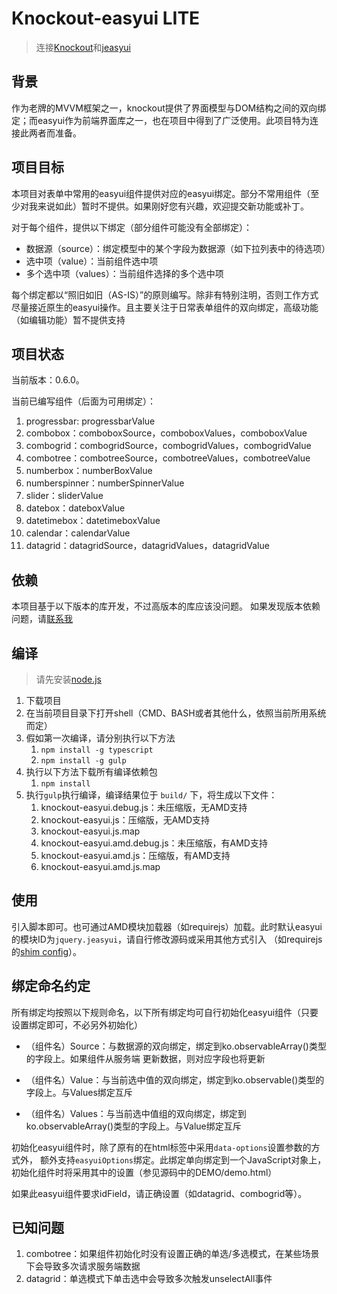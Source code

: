 # Knockout-easyui LITE

> 连接[Knockout](http://knockoutjs.com/)和[jeasyui](http://jeasyui.com/)

## 背景

作为老牌的MVVM框架之一，knockout提供了界面模型与DOM结构之间的双向绑定；而easyui作为前端界面库之一，也在项目中得到了广泛使用。此项目特为连接此两者而准备。

## 项目目标

本项目对表单中常用的easyui组件提供对应的easyui绑定。部分不常用组件（至少对我来说如此）暂时不提供。如果刚好您有兴趣，欢迎提交新功能或补丁。

对于每个组件，提供以下绑定（部分组件可能没有全部绑定）：
* 数据源（source）：绑定模型中的某个字段为数据源（如下拉列表中的待选项）
* 选中项（value）：当前组件选中项
* 多个选中项（values）：当前组件选择的多个选中项

每个绑定都以“照旧如旧（AS-IS）”的原则编写。除非有特别注明，否则工作方式尽量接近原生的easyui操作。且主要关注于日常表单组件的双向绑定，高级功能（如编辑功能）暂不提供支持

## 项目状态
当前版本：0.6.0。

当前已编写组件（后面为可用绑定）：

 1.  progressbar: progressbarValue
 1.  combobox：comboboxSource，comboboxValues，comboboxValue
 1.  combogrid：combogridSource，combogridValues，combogridValue
 1.  combotree：combotreeSource，combotreeValues，combotreeValue
 1.  numberbox：numberBoxValue
 1.  numberspinner：numberSpinnerValue
 1.  slider：sliderValue
 1.  datebox：dateboxValue
 1.  datetimebox：datetimeboxValue
 1.  calendar：calendarValue
 1.  datagrid：datagridSource，datagridValues，datagridValue

## 依赖

本项目基于以下版本的库开发，不过高版本的库应该没问题。
如果发现版本依赖问题，请[联系我](mailto:wengyuansheng@hotmail.com)

## 编译

> 请先安装[node.js](http://nodejs.org/)

 1. 下载项目
 1. 在当前项目目录下打开shell（CMD、BASH或者其他什么，依照当前所用系统而定）
 1. 假如第一次编译，请分别执行以下方法
    1. `npm install -g typescript`
    1. `npm install -g gulp`
 1. 执行以下方法下载所有编译依赖包
    1. `npm install`
 1. 执行`gulp`执行编译，编译结果位于 `build/` 下，将生成以下文件：
    1. knockout-easyui.debug.js：未压缩版，无AMD支持
    1. knockout-easyui.js：压缩版，无AMD支持
    1. knockout-easyui.js.map
    1. knockout-easyui.amd.debug.js：未压缩版，有AMD支持
    1. knockout-easyui.amd.js：压缩版，有AMD支持
    1. knockout-easyui.amd.js.map

## 使用

引入脚本即可。也可通过AMD模块加载器（如requirejs）加载。此时默认easyui的模块ID为`jquery.jeasyui`，请自行修改源码或采用其他方式引入
（如requirejs的[shim config](http://requirejs.org/docs/api.html#config-shim)）。

## 绑定命名约定

所有绑定均按照以下规则命名，以下所有绑定均可自行初始化easyui组件（只要设置绑定即可，不必另外初始化）

 * （组件名）Source：与数据源的双向绑定，绑定到ko.observableArray()类型的字段上。如果组件从服务端
更新数据，则对应字段也将更新

 * （组件名）Value：与当前选中值的双向绑定，绑定到ko.observable()类型的字段上。与Values绑定互斥

 * （组件名）Values：与当前选中值组的双向绑定，绑定到ko.observableArray()类型的字段上。与Value绑定互斥

初始化easyui组件时，除了原有的在html标签中采用`data-options`设置参数的方式外，
额外支持`easyuiOptions`绑定。此绑定单向绑定到一个JavaScript对象上，初始化组件时将采用其中的设置（参见源码中的DEMO/demo.html）

如果此easyui组件要求idField，请正确设置（如datagrid、combogrid等）。

## 已知问题
 1. combotree：如果组件初始化时没有设置正确的单选/多选模式，在某些场景下会导致多次请求服务端数据
 2. datagrid：单选模式下单击选中会导致多次触发unselectAll事件